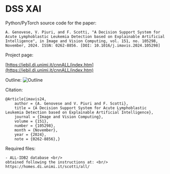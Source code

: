 # DSS XAI

Python/PyTorch source code for the paper:

	A. Genovese, V. Piuri, and F. Scotti, "A Decision Support System for Acute Lymphoblastic Leukemia Detection based on Explainable Artificial Intelligence", in Image and Vision Computing, vol. 151, no. 105298, November, 2024. ISSN: 0262-8856. [DOI: 10.1016/j.imavis.2024.105298]
	
Project page:

[https://iebil.di.unimi.it/cnnALL/index.htm](https://iebil.di.unimi.it/cnnALL/index.htm)
    
Outline:
![Outline](https://iebil.di.unimi.it/cnnALL/imgs/outline_dssxai.jpg "Outline")

Citation:

    @Article{imavis24,
        author = {A. Genovese and V. Piuri and F. Scotti},
        title = {A Decision Support System for Acute Lymphoblastic Leukemia Detection based on Explainable Artificial Intelligence},
        journal = {Image and Vision Computing},
        volume = {151},
        number = {105298},
        month = {November},
        year = {2024},
        note = {0262-8856},}
    
Required files:
    
    - ALL-IDB2 database <br/>
    obtained following the instructions at: <br/>
    https://homes.di.unimi.it/scotti/all/
